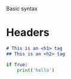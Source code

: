 Basic syntax

# Headers

```markdown
# This is an <h1> tag
## This is an <h2> tag
```



```python
if True:
    print('hello')
```


